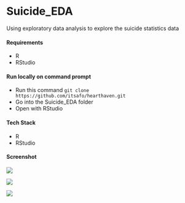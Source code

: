 # Suicide_EDA
Using exploratory data analysis to explore the suicide statistics data


#### Requirements
+ R
+ RStudio



#### Run locally on command prompt
+ Run this command `git clone https://github.com/itsafo/hearthaven.git`
+ Go into the Suicide_EDA folder
+ Open with RStudio


#### Tech Stack
+ R
+ RStudio

#### Screenshot
![](images/ml_streamlit_app01.png)



![](images/ml_streamlit_app02.png)



![](images/ml_streamlit_app03.png)

